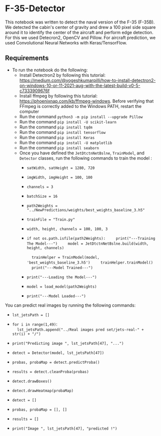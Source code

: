 # F-35-Detector
This notebook was written to detect the naval version of the F-35 (F-35B). We detected the cabin's center of gravity and drew a 100 pixel side square around it to identify the center of the aircraft and perform edge detection. For this we used Detecron2, OpenCV and Pillow. For aircraft prediction, we used Convolutional Neural Networks with Keras/TensorFlow.
## Requirements
- To run the notebook do the following:
  - Install Detectron2 by following this tutorial: https://medium.com/@yogeshkumarpilli/how-to-install-detectron2-on-windows-10-or-11-2021-aug-with-the-latest-build-v0-5-c7333909676f
  - Install ffmpeg by following this tutorial: https://phoenixnap.com/kb/ffmpeg-windows. Before verifying that FFmpeg is correctly added to the Windows PATH, restart the computer
  - Run the command ```python3 -m pip install --upgrade Pillow```
  - Run the command ```pip install -U scikit-learn```
  - Run the command ```pip install tqdm```
  - Run the command ```pip install tensorflow```
  - Run the command ```pip install Keras```
  - Run the command ```pip install -U matplotlib```
  - Run the command ```pip install seaborn```
  - Once you have defined the ```JetDtctnNetBslne```, ```TrainModel```, and ```Detector``` classes, run the following commands to train the model  :
    - ```satWidth, satHeight = 1280, 720```
    - ```imgWidth, imgHeight = 100, 100```
    - ```channels = 3```
    - ```batchSize = 16```
    
    - ```path2Weights = "../NewPredictions/weights/best_weights_baseline_3.h5"```
    - ```trainFile = "Train.py"```
    - ```width, height, channels = 100, 100, 3```
    
    - ```if not os.path.isfile(path2Weights):  ```
      &nbsp;&nbsp;&nbsp;&nbsp;```print("---Training The Model---")  ```
      &nbsp;&nbsp;&nbsp;&nbsp;```model = JetDtctnNetBslne.build(width, height, channels)  ```
        
      &nbsp;&nbsp;&nbsp;&nbsp;```trainHelper = TrainModel(model, 'best_weights_baseline_3.h5')  ```
      &nbsp;&nbsp;&nbsp;&nbsp;```trainHelper.trainModel()  ```
      &nbsp;&nbsp;&nbsp;&nbsp;```print("---Model Trained---")```
        
    - ```print("---Loading the Model---")```
    - ```model = load_model(path2Weights)```
    - ```print("---Model Loaded---")```

You can predict real images by running the following commands:
  - ```lst_jetsPath = []```
  - ```for i in range(1,49)```:<br>
    &nbsp;&nbsp;&nbsp;&nbsp;```lst_jetsPath.append("../Real images pred set/jets-real-" + str(i) + "/")```
      
  - ```print("Predicting image ", lst_jetsPath[47], "...")```
  - ```detect = Detector(model, lst_jetsPath[47])```
  - ```probas, probaMap = detect.predictProba()```
  - ```results = detect.cleanProba(probas)```
  - ```detect.drawBoxes()```
  - ```detect.drawHeatmap(probaMap)```
  - ```detect = []```
  - ```probas, probaMap = [], []```
  - ```results = []```
  - ```print("Image ", lst_jetsPath[47], "predicted !")```

